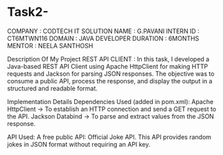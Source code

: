 # Task2-
COMPANY : CODTECH IT SOLUTION
NAME : G.PAVANI
INTERN ID : CT6MTWN116
DOMAIN : JAVA DEVELOPER
DURATION : 6MONTHS
MENTOR : NEELA SANTHOSH

Description Of My Project REST API CLIENT : In this task, I developed a Java-based REST API Client using Apache HttpClient for making HTTP requests and Jackson for parsing JSON responses.
The objective was to consume a public API, process the response, and display the output in a structured and readable format.

Implementation Details
Dependencies Used (added in pom.xml):
Apache HttpClient → To establish an HTTP connection and send a GET request to the API.
Jackson Databind → To parse and extract values from the JSON response.

API Used:
A free public API: Official Joke API. This API provides random jokes in JSON format without requiring an API key.

